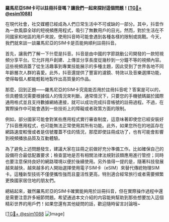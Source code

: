 **羅馬尼亞SIM卡可以註冊抖音嗎？讓我們一起來探討這個問題！[[TG💪+ @esim1088](https://t.me/s/esim1088)]**

在現代社會，社交媒體已經成為人們日常生活中不可或缺的一部分。其中，抖音作為一款風靡全球的短視頻應用程式，吸引了無數用戶的目光。然而，對於生活在不同國家和地區的用戶來說，使用抖音時可能會遇到各種各樣的限制或挑戰。今天，我們就來談一談羅馬尼亞的SIM卡是否能夠順利註冊抖音。

首先，讓我們了解一下什麼是抖音。抖音是由中國的字節跳動公司開發的一款短視頻分享平台。它允許用戶創建、上傳並分享長度從幾秒到一分鐘不等的視頻內容。這些視頻涵蓋了從生活趣事到專業技能展示的多種主題，因此受到了世界各地不同年齡層次人群的喜愛。此外，抖音還提供了豐富的濾鏡、特效以及音樂選擇功能，使得每個人都能輕鬆地製作出高質量的作品。

那麼，回到正題——羅馬尼亞的SIM卡究竟能否用於註冊抖音呢？答案是可以的，但具體情況需要根據個人的情況來判斷。通常情況下，只要您的手機號碼屬於國際通用格式並且支持數據網絡連接，就可以成功完成抖音帳號的註冊過程。不過，在實際操作中可能會遇到一些技術上的障礙或者政策方面的限制。

例如，部分國家可能會對某些應用程式實行審查制度，這意味著即使您已經安裝好了抖音應用程式，也可能無法正常使用其所有功能。此外，如果您所在的地區存在網路速度較慢或者是信號覆蓋不佳的情況，那麼即使註冊成功了，也有可能會影響到視頻播放品質及互動體驗。

為了避免上述問題發生，建議大家在註冊之前做好充分準備工作。比如確保自己的設備符合最低配置要求；檢查當地是否有相關法律法規對該類應用進行管控；同時也要注意保持良好的網路環境以便於後續使用。另外值得一提的是，隨著科技發展越來越快，越來越多的人開始選擇使用電子SIM卡（eSIM）來替代傳統物理SIM卡。這種新型技術不僅便攜性強而且靈活性更高，特別適合經常旅行或者需要頻繁更換國家居住地的朋友們。

總結起來，雖然羅馬尼亞的SIM卡確實能夠用於註冊抖音，但在實際操作過程中還是需要注意許多細節問題。希望通過本文介紹的内容能夠幫助到那些想要加入這個精彩世界的用戶們！如果您還有其他疑問的話，歡迎隨時留言討論哦~

[[TG💪+ @esim1088](https://t.me/s/esim1088) ![Image](https://i.postimg.cc/4NQfJmqS/Snipaste-2025-05-13-00-14-12.png)]